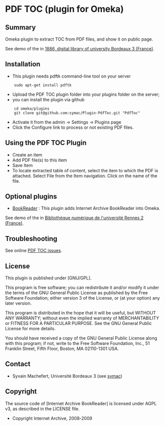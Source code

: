 PDF TOC (plugin for Omeka)
=============================


Summary
-----------

Omeka plugin to extract TOC from PDF files, and show it on public page.

See demo of the in [1886, digital library of university Bordeaux 3 (France)](http://1886.u-bordeaux3.fr/items/show/3953).


Installation
------------
- This plugin needs pdftk command-line tool on your server

```
    sudo apt-get install pdftk
```

- Upload the PDF TOC plugin folder into your plugins folder on the server;
- you can install the plugin via github

```
    cd omeka/plugins  
    git clone git@github.com:symac/Plugin-PdfToc.git "PdfToc"
```

- Activate it from the admin → Settings → Plugins page
- Click the Configure link to process or not existing PDF files.


Using the PDF TOC Plugin
---------------------------

- Create an item
- Add PDF file(s) to this item
- Save Item
- To locate extracted table of content, select the item to which the PDF is attached. Select File from the Item navigation. Click on the name of the file. 


Optional plugins
----------------

- [BookReader](https://github.com/jsicot/BookReader) : This plugin adds Internet Archive BookReader into Omeka.

See demo of the in [Bibliothèque numérique de l'université Rennes 2 (France)](http://bibnum.univ-rennes2.fr/items/show/572).



Troubleshooting
---------------

See online [PDF TOC issues](https://github.com/symac/Plugin-PdfToc/issues).


License
-------

This plugin is published under [GNU/GPL].

This program is free software; you can redistribute it and/or modify it under
the terms of the GNU General Public License as published by the Free Software
Foundation; either version 3 of the License, or (at your option) any later
version.

This program is distributed in the hope that it will be useful, but WITHOUT
ANY WARRANTY; without even the implied warranty of MERCHANTABILITY or FITNESS
FOR A PARTICULAR PURPOSE. See the GNU General Public License for more
details.

You should have received a copy of the GNU General Public License along with
this program; if not, write to the Free Software Foundation, Inc.,
51 Franklin Street, Fifth Floor, Boston, MA 02110-1301 USA.


Contact
-------

* Syvain Machefert, Université Bordeaux 3 (see [symac](https://github.com/symac))


Copyright
---------

The source code of [Internet Archive BookReader] is licensed under AGPL v3, as
described in the LICENSE file.

* Copyright Internet Archive, 2008-2009


